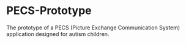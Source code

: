 # PECS-Prototype
The prototype of a PECS (Picture Exchange Communication System) application designed for autism children.
